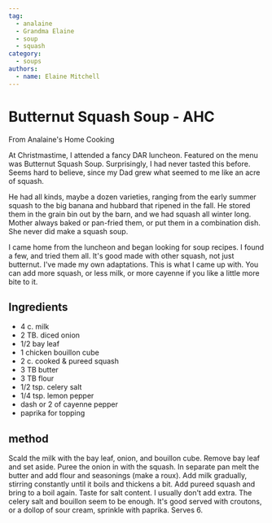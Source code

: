 ```yaml
---
tag:
  - analaine
  - Grandma Elaine
  - soup
  - squash
category:
  - soups
authors:
  - name: Elaine Mitchell
---
```


# Butternut Squash Soup - AHC
From Analaine's Home Cooking

At Christmastime, I attended a fancy DAR luncheon. Featured on the menu was Butternut
Squash Soup. Surprisingly, I had never tasted this before. Seems hard to believe, since my Dad
grew what seemed to me like an acre of squash.

He had all kinds, maybe a dozen varieties, ranging from the early summer squash to the big
banana and hubbard that ripened in the fall. He stored them in the grain bin out by the barn, and
we had squash all winter long. Mother always baked or pan-fried them, or put them in a
combination dish. She never did make a squash soup.

I came home from the luncheon and began looking for soup recipes. I found a few, and tried
them all. It's good made with other squash, not just butternut. I've made my own adaptations.
This is what I came up with. You can add more squash, or less milk, or more cayenne if you
like a little more bite to it.

## Ingredients
* 4 c. milk
* 2 TB. diced onion
* 1/2 bay leaf
* 1 chicken bouillon cube
* 2 c. cooked & pureed squash
* 3 TB butter
* 3 TB flour
* 1/2 tsp. celery salt
* 1/4 tsp. lemon pepper
* dash or 2 of cayenne pepper
* paprika for topping

## method
Scald the milk with the bay leaf, onion, and bouillon cube. Remove bay leaf and set aside.
Puree the onion in with the squash. In separate pan melt the butter and add flour and seasonings
(make a roux). Add milk gradually, stirring constantly until it boils and thickens a bit. Add
pureed squash and bring to a boil again. Taste for salt content. I usually don't add extra. The
celery salt and bouillon seem to be enough. It's good served with croutons, or a dollop of sour
cream, sprinkle with paprika. Serves 6.
